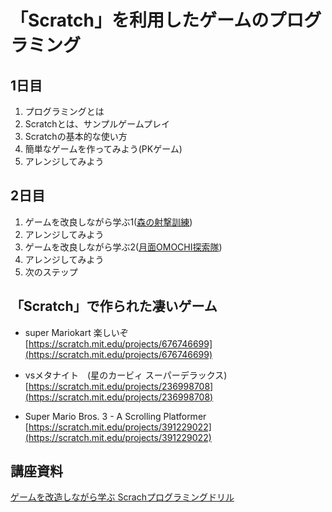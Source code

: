 #  「Scratch」を利用したゲームのプログラミング

## 1日目
1. プログラミングとは
2. Scratchとは、サンプルゲームプレイ
3. Scratchの基本的な使い方
4. 簡単なゲームを作ってみよう(PKゲーム)
5. アレンジしてみよう

## 2日目
1. ゲームを改良しながら学ぶ1([森の射撃訓練](https://scratch.mit.edu/projects/172353414))
2. アレンジしてみよう
3. ゲームを改良しながら学ぶ2([月面OMOCHI探索隊](https://scratch.mit.edu/projects/183404473))
4. アレンジしてみよう
5. 次のステップ

## 「Scratch」で作られた凄いゲーム

* super Mariokart 楽しいぞ  
[https://scratch.mit.edu/projects/676746699](https://scratch.mit.edu/projects/676746699)

* vsメタナイト　(星のカービィ スーパーデラックス)  
[https://scratch.mit.edu/projects/236998708](https://scratch.mit.edu/projects/236998708)

* Super Mario Bros. 3 - A Scrolling Platformer  
[https://scratch.mit.edu/projects/391229022](https://scratch.mit.edu/projects/391229022)


## 講座資料
[ゲームを改造しながら学ぶ Scrachプログラミングドリル](https://scratch.futurecraft.jp/)